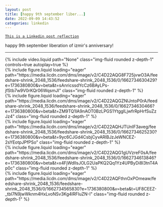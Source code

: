 ```yaml
---
layout: post
title: [happy 9th september liber...]
date: 2022-09-09 14:43:52
categories: linkedin
---
```


[`This is a Linkedin post reflection`](https://www.linkedin.com/feed/update/urn:li:activity:6974014518444064769)

happy 9th september liberation of izmir's anniversary!

<hr>
<div class="row mt-3">
<div class="col-sm mt-3 mt-md-0">{% include video.liquid path="None" class="img-fluid rounded z-depth-1" controls=true autoplay=true %}</div>

<div class="col-sm mt-3 mt-md-0">{% include figure.liquid loading="eager" path="https://media.licdn.com/dms/image/v2/C4D22AQG8F725jvwO3A/feedshare-shrink_2048_1536/feedshare-shrink_2048_1536/0/1662734630429?e=1736380800&v=beta&t=sAnricssdYcCz6BAyLPs-jfStb7w9V0rKQr06WqsmJI" class="img-fluid rounded z-depth-1" %}</div>
<div class="col-sm mt-3 mt-md-0">{% include figure.liquid loading="eager" path="https://media.licdn.com/dms/image/v2/C4D22AQGZNlJntoP0rA/feedshare-shrink_2048_1536/feedshare-shrink_2048_1536/0/1662734630466?e=1736380800&v=beta&t=ZM9TQ1lA9nAOT0BzLPGS1YtgglLjwfrRpHrfSuZzJz4" class="img-fluid rounded z-depth-1" %}</div>
<div class="col-sm mt-3 mt-md-0">{% include figure.liquid loading="eager" path="https://media.licdn.com/dms/image/v2/C4D22AQHJTUnIF3aveg/feedshare-shrink_2048_1536/feedshare-shrink_2048_1536/0/1662734625230?e=1736380800&v=beta&t=9yc6CJGd4CsbjCyvARlBJzJeWNCEZ-2sYEotpJPfPSo" class="img-fluid rounded z-depth-1" %}</div>
<div class="col-sm mt-3 mt-md-0">{% include figure.liquid loading="eager" path="https://media.licdn.com/dms/image/v2/C4D22AQG1gUVzreF0sA/feedshare-shrink_2048_1536/feedshare-shrink_2048_1536/0/1662734613846?e=1736380800&v=beta&t=x4FjWdIlsJOLG2UaPKQ2Qq1Yz4UPByDi8I3tnT4Ap0c" class="img-fluid rounded z-depth-1" %}</div>
<div class="col-sm mt-3 mt-md-0">{% include figure.liquid loading="eager" path="https://media.licdn.com/dms/image/v2/C4D22AQFthnOxPOmeaw/feedshare-shrink_2048_1536/feedshare-shrink_2048_1536/0/1662734565830?e=1736380800&v=beta&t=UF8CEEZ-_tbl7N9jwWknm4HxLvoNSv3Kg4lRFIuZN-I" class="img-fluid rounded z-depth-1" %}</div>

</div>
